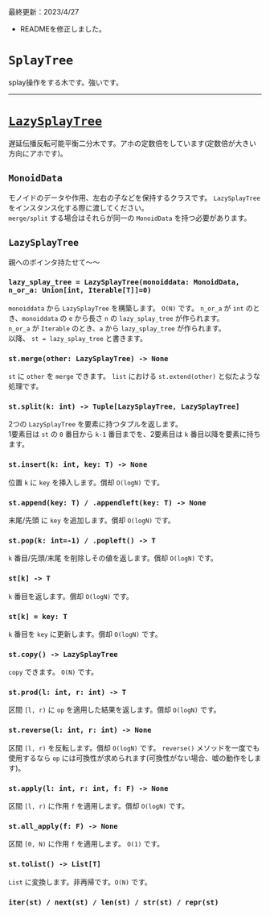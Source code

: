 最終更新：2023/4/27
- READMEを修正しました。


# `SplayTree`
splay操作をする木です。強いです。  

_____

# [`LazySplayTree`](https://github.com/titanium-22/Library_py/blob/main/DataStructures/BBST/SplayTree/LazySplayTree.py)
遅延伝播反転可能平衡二分木です。アホの定数倍をしています(定数倍が大きい方向にアホです)。

## `MonoidData`
モノイドのデータや作用、左右の子などを保持するクラスです。 `LazySplayTree` をインスタンス化する際に渡してください。  
`merge/split` する場合はそれらが同一の `MonoidData` を持つ必要があります。

## `LazySplayTree`
親へのポインタ持たせて～～

### `lazy_splay_tree = LazySplayTree(monoiddata: MonoidData, n_or_a: Union[int, Iterable[T]]=0)`
`monoiddata` から `LazySplayTree` を構築します。 `O(N)` です。
`n_or_a` が `int` のとき、`monoiddata` の `e` から長さ `n` の `lazy_splay_tree` が作られます。  
`n_or_a` が `Iterable` のとき、`a` から `lazy_splay_tree` が作られます。  
以降、 `st = lazy_splay_tree` と書きます。

### `st.merge(other: LazySplayTree) -> None`
`st` に `other` を `merge` できます。 `list` における `st.extend(other)` と似たような処理です。

### `st.split(k: int) -> Tuple[LazySplayTree, LazySplayTree]`
2つの `LazySplayTree` を要素に持つタプルを返します。  
1要素目は `st` の `0` 番目から `k-1` 番目までを、2要素目は `k` 番目以降を要素に持ちます。

### `st.insert(k: int, key: T) -> None`
位置 `k` に `key` を挿入します。償却 `O(logN)` です。

### `st.append(key: T) / .appendleft(key: T) -> None`
末尾/先頭 に `key` を追加します。償却 `O(logN)` です。

### `st.pop(k: int=-1) / .popleft() -> T`
`k` 番目/先頭/末尾 を削除しその値を返します。償却 `O(logN)` です。

### `st[k] -> T`
`k` 番目を返します。償却 `O(logN)` です。

### `st[k] = key: T`
`k` 番目を `key` に更新します。償却 `O(logN)` です。

### `st.copy() -> LazySplayTree`
`copy` できます。 `O(N)` です。

### `st.prod(l: int, r: int) -> T`
区間 `[l, r)` に `op` を適用した結果を返します。償却 `O(logN)` です。

### `st.reverse(l: int, r: int) -> None`
区間 `[l, r)` を反転します。償却 `O(logN)` です。 `reverse()` メソッドを一度でも使用するなら `op` には可換性が求められます(可換性がない場合、嘘の動作をします)。

### `st.apply(l: int, r: int, f: F) -> None`
区間 `[l, r)` に作用 `f` を適用します。償却 `O(logN)` です。

### `st.all_apply(f: F) -> None`
区間 `[0, N)` に作用 `f` を適用します。 `O(1)` です。

### `st.tolist() -> List[T]`
`List` に変換します。非再帰です。`O(N)` です。

### `iter(st) / next(st) / len(st) / str(st) / repr(st)`

<!--
_____

# [`SplayTreeSet`](https://github.com/titanium-22/Library/blob/main/BST/SplayTree/SplayTreeSet.py)
集合としてのSplayTreeです。任意の他要素と比較可能な要素が載ります。  
全機能をverifyしたわけではないのでコンテスト中の利用は控えると吉です。

### `st = SplayTreeSet(a: Iterable[T]])`
`a` から `SplayTreeSet` を作ります。 `O(NlogN)` 時間です。ソート済みを仮定して内部をいじると `O(N)` 時間です。

### `len(st)`
要素の個数を返します。O(1)時間です。

### `x in st / x not in st`
存在判定です。

### `st[k] -> T`
k番目に小さい値(0-indexed)を返します。負の添え字に対応しています。

### `bool(st) / str(st) / reversed(st)`
よしなに動きます。

### `st.add(x) -> bool`
xがなければxを追加しTrueを返します。xがあれば追加せずにFalseを返します。

### `st.discard(x) -> bool`
xがあれば削除しTrueを返します。xがなければ何も削除せずにFalseを返します。

### `st.le(x) / .lt(x) / .ge(x) / gt(x) -> Union[T, None]`
x(以下の/より小さい/以上の/より大きい)値で(最大/最大/最小/最小)の値を返します。存在しなければNoneを返します。

### `st.index(x) / .index_right(x) -> int`
x(より小さい/以下の)要素の数を返します。

### `st.pop(k=-1) / .popleft() -> T`
k番目の要素を削除し、その値を返します。

### `st.clear() -> None`
stを工場出荷状態に戻します。O(1)です。

### `st.tolist() -> List[T]`
リストに変換します。内部でsys.setrecursionlimit(len(self))をしているので安心です。O(N)です。

_____
# [`SplayTreeMultiSet`](https://github.com/titanium-22/Library/blob/main/BST/SplayTree/SplayTreeMultiSet.py)
多重集合としてのSplayTreeです。[SplayTreeSet](https://github.com/titanium-22/Library/blob/main/BST/SplayTree/SplayTreeSet.py)でできる操作に加えて以下の操作がができます。  

### `st.add(key, val) -> None`
keyをval個追加します。

### `st.discard(key, val) -> bool`
keyをval個削除します。valがkeyの数より大きいときは、keyを全て削除します。  
keyが無いときFalseを、そうでないときTrueを返します。

### `st.discard_all(key) -> None`
keyを全て削除します。st.discard(key, st.count(key))と等価です。

### `st.count(key) -> int`
stに含まれるkeyの数を返します。

### `st.index_keys(x) / .index_right_keys(x) -> int`
x(より小さい/以下の)要素の種類数を返します。

### `st.tolist_items() -> List[Tulpe[T, int]]`
stをリストに変換します。各要素は(key, st.count(key))です。

### `st.get_elm(k) -> T`
stの重複を除いたときの、小さい方からk番目のkeyを返します。

### `st.len_elm() -> int`
stの要素の種類数を返します。

### `st.show() -> None`
よしなにprintします。

-->
